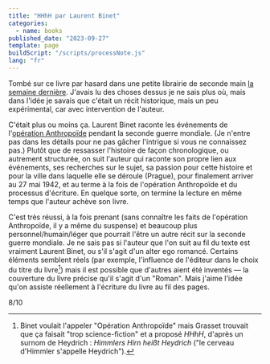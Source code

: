 ```yaml
---
title: "HHhH par Laurent Binet"
categories:
  - name: books
published_date: "2023-09-27"
template: page
buildScript: "/scripts/processNote.js"
lang: "fr"
---
```


Tombé sur ce livre par hasard dans une petite librairie de seconde main [la semaine dernière](/notes/weeknote-26-unintended-smirks/). J'avais lu des choses dessus je ne sais plus où, mais dans l'idée je savais que c'était un récit historique, mais un peu expérimental, car avec intervention de l'auteur.

C'était plus ou moins ça. Laurent Binet raconte les événements de l'[opération Anthropoïde](https://fr.wikipedia.org/wiki/Op%C3%A9ration_Anthropoid) pendant la seconde guerre mondiale. (Je n'entre pas dans les détails pour ne pas gâcher l'intrigue si vous ne connaissez pas.) Plutôt que de ressasser l'histoire de façon chronologique, ou autrement structurée, on suit l'auteur qui raconte son propre lien aux événements, ses recherches sur le sujet, sa passion pour cette histoire et pour la ville dans laquelle elle se déroule (Prague), pour finalement arriver au 27 mai 1942, et au terme à la fois de l'opération Anthropoïde et du processus d'écriture. En quelque sorte, on termine la lecture en même temps que l'auteur achève son livre.

C'est très réussi, à la fois prenant (sans connaître les faits de l'opération Anthropoïde, il y a même du suspense) et beaucoup plus personnel/humain/léger que pourrait l'être un autre récit sur la seconde guerre mondiale. Je ne sais pas si l'auteur que l'on suit au fil du texte est vraiment Laurent Binet, ou s'il s'agit d'un alter ego romancé. Certains éléments semblent réels (par exemple, l'influence de l'éditeur dans le choix du titre du livre[^1]) mais il est possible que d'autres aient été inventés — la couverture du livre précise qu'il s'agit d'un "Roman". Mais j'aime l'idée qu'on assiste réellement à l'écriture du livre au fil des pages.

8/10

[^1]: Binet voulait l'appeler "Opération Anthropoïde" mais Grasset trouvait que ça faisait "trop science-fiction" et a proposé _HHhH_, d'après un surnom de Heydrich : <em lang="de">Himmlers Hirn heißt Heydrich</em> ("le cerveau d'Himmler s'appelle Heydrich").
